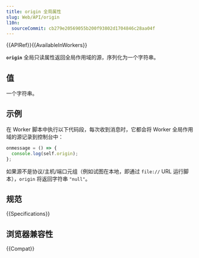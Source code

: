 ```yaml
---
title: origin 全局属性
slug: Web/API/origin
l10n:
  sourceCommit: cb279e20569055b200f93802d1704846c28aa04f
---
```


{{APIRef}}{{AvailableInWorkers}}

**`origin`** 全局只读属性返回全局作用域的源，序列化为一个字符串。

## 值

一个字符串。

## 示例

在 Worker 脚本中执行以下代码段，每次收到消息时，它都会将 Worker 全局作用域的源记录到控制台中：

```js
onmessage = () => {
  console.log(self.origin);
};
```

如果源不是协议/主机/端口元组（例如试图在本地，即通过 `file://` URL 运行脚本），`origin` 将返回字符串 `"null"`。

## 规范

{{Specifications}}

## 浏览器兼容性

{{Compat}}
